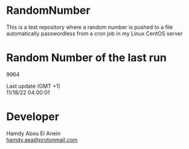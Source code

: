 # RandomNumber    
This is a test repository where a random number is pushed to a file automatically passwordless from a cron job in my Linux CentOS server    
# Random Number of the last run   
9964
      
Last update (GMT +1)    
11/18/22 04:00:01
# Developer    
Hamdy Abou El Anein   
hamdy.aea@protonmail.com

